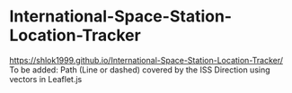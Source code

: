 # International-Space-Station-Location-Tracker
https://shlok1999.github.io/International-Space-Station-Location-Tracker/
To be added: Path (Line or dashed) covered by the ISS
Direction using vectors in Leaflet.js
